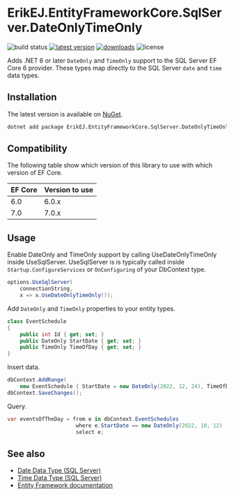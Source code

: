 ErikEJ.EntityFrameworkCore.SqlServer.DateOnlyTimeOnly
========================================

![build status](https://img.shields.io/github/workflow/status/ErikEJ/EFCore.SqlServer.DateOnlyTimeOnly/.NET/main) [![latest version](https://img.shields.io/nuget/v/ErikEJ.EntityFrameworkCore.SqlServer.DateOnlyTimeOnly)](https://www.nuget.org/packages/ErikEJ.EntityFrameworkCore.SqlServer.DateOnlyTimeOnly) [![downloads](https://img.shields.io/nuget/dt/ErikEJ.EntityFrameworkCore.SqlServer.DateOnlyTimeOnly)](https://www.nuget.org/packages/ErikEJ.EntityFrameworkCore.SqlServer.DateOnlyTimeOnly) ![license](https://img.shields.io/github/license/ErikEJ/EFCore.SqlServer.DateOnlyTimeOnly)

Adds .NET 6 or later `DateOnly` and `TimeOnly` support to the SQL Server EF Core 6 provider. These types map directly to the SQL Server `date` and `time` data types.

Installation
------------

The latest version is available on [NuGet](https://www.nuget.org/packages/ErikEJ.EntityFrameworkCore.SqlServer.DateOnlyTimeOnly).

```sh
dotnet add package ErikEJ.EntityFrameworkCore.SqlServer.DateOnlyTimeOnly
```

Compatibility
-------------

The following table show which version of this library to use with which version of EF Core.

| EF Core | Version to use  |
| ------- | --------------- |
| 6.0     | 6.0.x           |
| 7.0     | 7.0.x           |

Usage
-----

Enable DateOnly and TimeOnly support by calling UseDateOnlyTimeOnly inside UseSqlServer. UseSqlServer is is typically called inside `Startup.ConfigureServices` or `OnConfiguring` of your DbContext type.

```cs
options.UseSqlServer(
    connectionString,
    x => x.UseDateOnlyTimeOnly());
```

Add `DateOnly` and `TimeOnly` properties to your entity types.

```cs
class EventSchedule
{
    public int Id { get; set; }
    public DateOnly StartDate { get; set; }
    public TimeOnly TimeOfDay { get; set; }
}
```

Insert data.

```cs
dbContext.AddRange(
    new EventSchedule { StartDate = new DateOnly(2022, 12, 24), TimeOfDay = new TimeOnly(12, 00) };
dbContext.SaveChanges();
```

Query.

```cs
var eventsOfTheDay = from e in dbContext.EventSchedules
                      where e.StartDate == new DateOnly(2022, 10, 12)
                      select e;
```

See also
--------

* [Date Data Type (SQL Server)](https://learn.microsoft.com/sql/t-sql/data-types/date-transact-sql)
* [Time Data Type (SQL Server)](https://learn.microsoft.com/sql/t-sql/data-types/time-transact-sql)
* [Entity Framework documentation](https://learn.microsoft.com/ef/)
